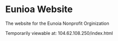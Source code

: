 # Eunioa Website
The website for the Eunoia Nonprofit Orginization

Temporarily viewable at: 104.62.108.250/index.html
